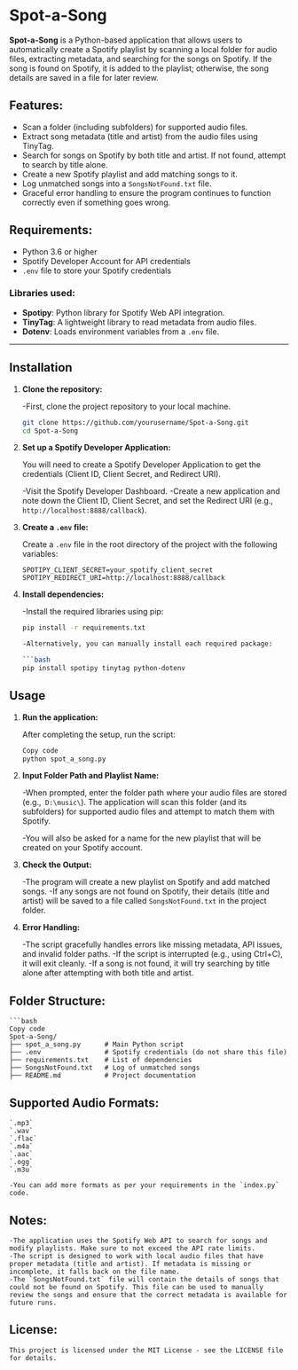 # Spot-a-Song

**Spot-a-Song** is a Python-based application that allows users to automatically create a Spotify playlist by scanning a local folder for audio files, extracting metadata, and searching for the songs on Spotify. If the song is found on Spotify, it is added to the playlist; otherwise, the song details are saved in a file for later review.

## Features:
- Scan a folder (including subfolders) for supported audio files.
- Extract song metadata (title and artist) from the audio files using TinyTag.
- Search for songs on Spotify by both title and artist. If not found, attempt to search by title alone.
- Create a new Spotify playlist and add matching songs to it.
- Log unmatched songs into a `SongsNotFound.txt` file.
- Graceful error handling to ensure the program continues to function correctly even if something goes wrong.

## Requirements:
- Python 3.6 or higher
- Spotify Developer Account for API credentials
- `.env` file to store your Spotify credentials

### Libraries used:
- **Spotipy**: Python library for Spotify Web API integration.
- **TinyTag**: A lightweight library to read metadata from audio files.
- **Dotenv**: Loads environment variables from a `.env` file.

---

## Installation

1. **Clone the repository:**

   -First, clone the project repository to your local machine.

   ```bash
   git clone https://github.com/yourusername/Spot-a-Song.git
   cd Spot-a-Song

2. **Set up a Spotify Developer Application:**

    You will need to create a Spotify Developer Application to get the credentials (Client ID, Client Secret, and Redirect URI).

    -Visit the Spotify Developer Dashboard.
    -Create a new application and note down the Client ID, Client Secret, and set the Redirect URI (e.g., ` http://localhost:8888/callback `).

3. **Create a `.env` file:**

    Create a `.env` file in the root directory of the project with the following variables:

    ```SPOTIPY_CLIENT_ID=your_spotify_client_id
    SPOTIPY_CLIENT_SECRET=your_spotify_client_secret
    SPOTIPY_REDIRECT_URI=http://localhost:8888/callback

4. **Install dependencies:**

    -Install the required libraries using pip:

    ```bash
    pip install -r requirements.txt

    -Alternatively, you can manually install each required package:
    
    ```bash
    pip install spotipy tinytag python-dotenv


## Usage

1. **Run the application:**

    After completing the setup, run the script:

    ```bash
    Copy code
    python spot_a_song.py

2. **Input Folder Path and Playlist Name:**

    -When prompted, enter the folder path where your audio files are stored (e.g.,` D:\music\`). The application will scan this folder (and its subfolders) for supported audio files and attempt to match them with Spotify.

    -You will also be asked for a name for the new playlist that will be created on your Spotify account.

3. **Check the Output:**

    -The program will create a new playlist on Spotify and add matched songs.
    -If any songs are not found on Spotify, their details (title and artist) will be saved to a file called `SongsNotFound.txt` in the project folder.
    
4. **Error Handling:**

    -The script gracefully handles errors like missing metadata, API issues, and invalid folder paths.
    -If the script is interrupted (e.g., using Ctrl+C), it will exit cleanly.
    -If a song is not found, it will try searching by title alone after attempting with both title and artist.

## Folder Structure:
    
    ```bash
    Copy code
    Spot-a-Song/
    ├── spot_a_song.py      # Main Python script
    ├── .env                # Spotify credentials (do not share this file)
    ├── requirements.txt    # List of dependencies
    ├── SongsNotFound.txt   # Log of unmatched songs
    ├── README.md           # Project documentation

## Supported Audio Formats:

    `.mp3`
    `.wav`
    `.flac`
    `.m4a`
    `.aac`
    `.ogg`
    `.m3u`

    -You can add more formats as per your requirements in the `index.py` code.

## Notes:

    -The application uses the Spotify Web API to search for songs and modify playlists. Make sure to not exceed the API rate limits.
    -The script is designed to work with local audio files that have proper metadata (title and artist). If metadata is missing or incomplete, it falls back on the file name.
    -The `SongsNotFound.txt` file will contain the details of songs that could not be found on Spotify. This file can be used to manually review the songs and ensure that the correct metadata is available for future runs.

## License:

    This project is licensed under the MIT License - see the LICENSE file for details.

